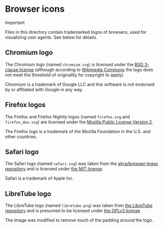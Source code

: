 # Browser icons

> [!IMPORTANT]
> Files in this directory contain trademarked logos of browsers, used for visualizing user agents. See below for details.

## Chromium logo

The Chromium logo (named `chromium.svg`) is licensed under the [BSD 3-clause license](https://github.com/mini-bomba/DeArrowBrowser/tree/master/dearrow-browser-frontend/icon/browsers/LICENSE.chromium) (although according to [Wikimedia Commons](https://commons.wikimedia.org/wiki/File:Chromium_Logo.svg) the logo does not meet the threshold of originality for copyright to apply).

Chromium is a trademark of Google LLC and this software is not endorsed by or affiliated with Google in any way.

## Firefox logos

The Firefox and Firefox Nightly logos (named `firefox.svg` and `firefox_dev.svg`) are licensed under the [Mozilla Public License Version 2](https://www.mozilla.org/en-US/MPL/2.0/).

The Firefox logo is a trademark of the Mozilla Foundation in the U.S. and other countries.

## Safari logo

The Safari logo (named `safari.svg`) was taken from the [alrra/browser-logos repository](https://github.com/alrra/browser-logos/blob/bb2d9ba54d855ae1ed80a9c1d4c6e0dd8f69935c/src/safari/safari.svg) and is licensed under [the MIT license](https://github.com/mini-bomba/DeArrowBrowser/tree/master/dearrow-browser-frontend/icon/browsers/LICENSE.MIT).

Safari is a trademark of Apple Inc.

## LibreTube logo

The LibreTube logo (named `libretube.png`) was taken from [the LibreTube repository](https://github.com/libre-tube/LibreTube/blob/bd808fe68b0e00a120d5e309f766369731e0bc4a/fastlane/metadata/android/en-US/images/icon.png) and is presumed to be licensed under [the GPLv3 license](https://github.com/mini-bomba/DeArrowBrowser/tree/master/dearrow-browser-frontend/icon/browsers/LICENSE.GPL3)

The image was modified to remove much of the padding around the logo.
